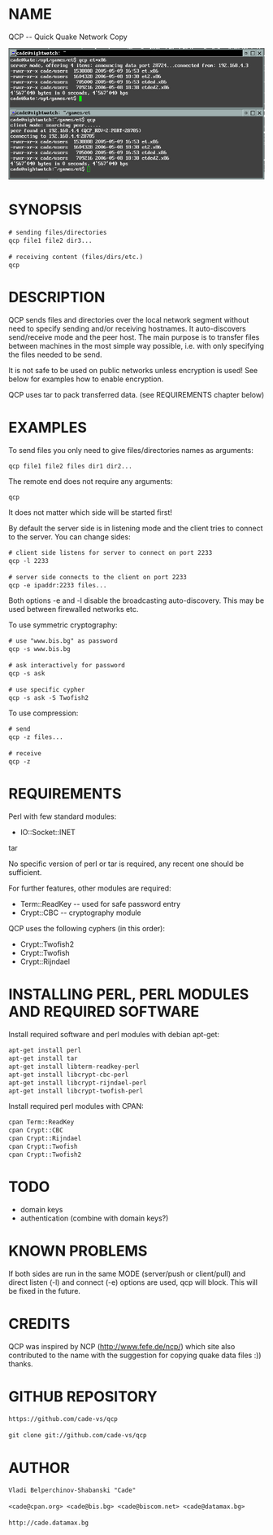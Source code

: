 # NAME

QCP -- Quick Quake Network Copy

![QCP Screenshot](qcp-demo2.png)

# SYNOPSIS

    # sending files/directories
    qcp file1 file2 dir3...

    # receiving content (files/dirs/etc.)
    qcp

# DESCRIPTION

QCP sends files and directories over the local network segment without need
to specify sending and/or receiving hostnames. It auto-discovers send/receive
mode and the peer host. The main purpose is to transfer files between
machines in the most simple way possible, i.e. with only specifying the files
needed to be send.

It is not safe to be used on public networks unless encryption is used!
See below for examples how to enable encryption.

QCP uses tar to pack transferred data.
(see REQUIREMENTS chapter below)

# EXAMPLES

To send files you only need to give files/directories names as arguments:

    qcp file1 file2 files dir1 dir2...

The remote end does not require any arguments:

    qcp

It does not matter which side will be started first!

By default the server side is in listening mode and the client tries to
connect to the server. You can change sides:

    # client side listens for server to connect on port 2233
    qcp -l 2233

    # server side connects to the client on port 2233
    qcp -e ipaddr:2233 files...

Both options -e and -l disable the broadcasting auto-discovery. This may
be used between firewalled networks etc.

To use symmetric cryptography:

    # use "www.bis.bg" as password
    qcp -s www.bis.bg

    # ask interactively for password
    qcp -s ask

    # use specific cypher
    qcp -s ask -S Twofish2

To use compression:

    # send
    qcp -z files...

    # receive
    qcp -z

# REQUIREMENTS

Perl with few standard modules:

  * IO::Socket::INET

tar

No specific version of perl or tar is required, any recent one should
be sufficient.

For further features, other modules are required:

  * Term::ReadKey  -- used for safe password entry
  * Crypt::CBC     -- cryptography module

QCP uses the following cyphers (in this order):

  * Crypt::Twofish2
  * Crypt::Twofish
  * Crypt::Rijndael

# INSTALLING PERL, PERL MODULES AND REQUIRED SOFTWARE

Install required software and perl modules with debian apt-get:

    apt-get install perl
    apt-get install tar
    apt-get install libterm-readkey-perl
    apt-get install libcrypt-cbc-perl
    apt-get install libcrypt-rijndael-perl
    apt-get install libcrypt-twofish-perl

Install required perl modules with CPAN:

    cpan Term::ReadKey
    cpan Crypt::CBC
    cpan Crypt::Rijndael
    cpan Crypt::Twofish
    cpan Crypt::Twofish2

# TODO

* domain keys
* authentication (combine with domain keys?)

# KNOWN PROBLEMS

If both sides are run in the same MODE (server/push or client/pull) and direct
listen (-l) and connect (-e) options are used, qcp will block. This will be
fixed in the future.

# CREDITS

QCP was inspired by NCP (http://www.fefe.de/ncp/) which site also contributed
to the name with the suggestion for copying quake data files :)) thanks.

# GITHUB REPOSITORY

    https://github.com/cade-vs/qcp

    git clone git://github.com/cade-vs/qcp

# AUTHOR

    Vladi Belperchinov-Shabanski "Cade"

    <cade@cpan.org> <cade@bis.bg> <cade@biscom.net> <cade@datamax.bg>

    http://cade.datamax.bg
